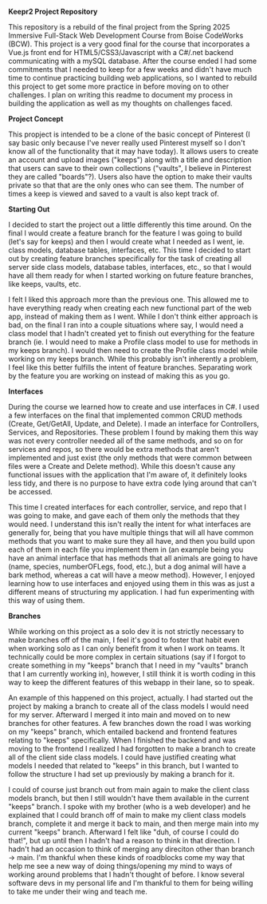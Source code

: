 **Keepr2 Project Repository**

This repository is a rebuild of the final project from the Spring 2025 Immersive Full-Stack Web Development Course from Boise CodeWorks (BCW). This project is a very good final for the course that incorporates a Vue.js front end for HTML5/CSS3/Javascript with a C#/.net backend communicating with a mySQL database. After the course ended I had some commitments that I needed to keep for a few weeks and didn't have much time to continue practicing building web applications, so I wanted to rebuild this project to get some more practice in before moving on to other challenges. I plan on writing this readme to document my process in building the application as well as my thoughts on challenges faced.

**Project Concept**

This propject is intended to be a clone of the basic concept of Pinterest (I say basic only because I've never really used Pinterest myself so I don't know all of the functionality that it may have today). It allows users to create an account and upload images ("keeps") along with a title and description that users can save to their own collections ("vaults", I believe in Pinterest they are called "boards"?). Users also have the option to make their vaults private so that that are the only ones who can see them. The number of times a keep is viewed and saved to a vault is also kept track of.

**Starting Out**

I decided to start the project out a little differently this time around. On the final I would create a feature branch for the feature I was going to build (let's say for keeps) and then I would create what I needed as I went, ie. class models, database tables, interfaces, etc. This time I decided to start out by creating feature branches specifically for the task of creating all server side class models, database tables, interfaces, etc., so that I would have all them ready for when I started working on future feature branches, like keeps, vaults, etc.

I felt I liked this approach more than the previous one. This allowed me to have everything ready when creating each new functional part of the web app, instead of making them as I went. While I don't think either approach is bad, on the final I ran into a couple situations where say, I would need a class model that I hadn't created yet to finish out everything for the feature branch (ie. I would need to make a Profile class model to use for methods in my keeps branch). I would then need to create the Profile class model while working on my keeps branch. While this probably isn't inherently a problem, I feel like this better fulfills the intent of feature branches. Separating work by the feature you are working on instead of making this as you go.

**Interfaces**

During the course we learned how to create and use interfaces in C#. I used a few interfaces on the final that implemented common CRUD methods (Create, Get/GetAll, Update, and Delete). I made an interface for Controllers, Services, and Repositories. These problem I found by making them this way was not every controller needed all of the same methods, and so on for services and repos, so there would be extra methods that aren't implemented and just exist (the only methods that were common between files were a Create and Delete method). While this doesn't cause any functional issues with the application that I'm aware of, it definitely looks less tidy, and there is no purpose to have extra code lying around that can't be accessed.

This time I created interfaces for each controller, service, and repo that I was going to make, and gave each of them only the methods that they would need. I understand this isn't really the intent for what interfaces are generally for, being that you have multiple things that will all have common methods that you want to make sure they all have, and then you build upon each of them in each file you implement them in (an example being you have an animal interface that has methods that all animals are going to have (name, species, numberOFLegs, food, etc.), but a dog animal will have a bark method, whereas a cat will have a meow method). However, I enjoyed learning how to use interfaces and enjoyed using them in this was as just a different means of structuring my application. I had fun experimenting with this way of using them.

**Branches**

While working on this project as a solo dev it is not strictly necessary to make branches off of the main, I feel it's good to foster that habit even when working solo as I can only benefit from it when I work on teams. It technically could be more complex in certain situations (say if I forgot to create something in my "keeps" branch that I need in my "vaults" branch that I am currently working in), however, I still think it is worth coding in this way to keep the different features of this webapp in their lane, so to speak.

An example of this happened on this project, actually. I had started out the project by making a branch to create all of the class models I would need for my server. Afterward I merged it into main and moved on to new branches for other features. A few branches down the road I was working on my "keeps" branch, which entailed backend and frontend features relating to "keeps" specifically. When I finished the backend and was moving to the frontend I realized I had forgotten to make a branch to create all of the client side class models. I could have justified creating what models I needed that related to "keeps" in this branch, but I wanted to follow the structure I had set up previously by making a branch for it.

I could of course just branch out from main again to make the client class models branch, but then I still wouldn't have them available in the current "keeps" branch. I spoke with my brother (who is a web developer) and he explained that I could branch off of main to make my client class models branch, complete it and merge it back to main, and then merge main into my current "keeps" branch. Afterward I felt like "duh, of course I could do that!", but up until then I hadn't had a reason to think in that direction. I hadn't had an occasion to think of merging any direciton other than branch -> main. I'm thankful when these kinds of roadblocks come my way that help me see a new way of doing things/opening my mind to ways of working around problems that I hadn't thought of before. I know several software devs in my personal life and I'm thankful to them for being willing to take me under their wing and teach me.
